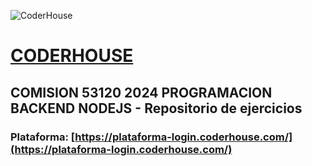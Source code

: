 ![CoderHouse](https://www.coderhouse.com/imgs/ch.svg)
# [CODERHOUSE](https://www.coderhouse.com/)

## COMISION 53120 2024 PROGRAMACION BACKEND NODEJS - Repositorio de ejercicios

### Plataforma: [https://plataforma-login.coderhouse.com/](https://plataforma-login.coderhouse.com/)